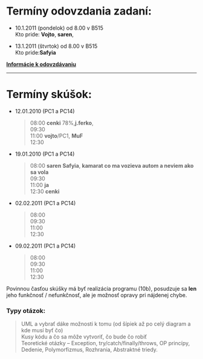 <h1>Termíny odovzdania zadaní:</h1><ul><li><p>10.1.2011 (pondelok) od 8.00 v B515<br />Kto pride: <strong>Vojto</strong>, <strong>saren</strong>,</p></li><li><p>13.1.2011 (štvrtok)    od 8.00 v B515<br />Kto pride:<strong>Safyia</strong></p></li></ul><p><strong> <a href="http://stargate.cnl.tuke.sk/~mirek/oop/scenarios/00/deliver.html">Informácie k odovzdávaniu</a> </strong></p><hr /><h1>Termíny skúšok:</h1><ul><li>12.01.2010 (PC1 a PC14)<blockquote><p>08:00 <strong>cenki</strong> 78%,<strong>j.ferko</strong>,<br />09:30<br />11:00 <strong>vojto</strong>/PC1, <strong>MuF</strong><br />12:30</p></blockquote></li><li>19.01.2010 (PC1 a PC14)<blockquote><p>08:00 <strong>saren</strong> <strong>Safyia</strong>, <strong>kamarat co ma vozieva autom a neviem ako sa vola</strong><br />09:30<br />11:00 <strong>ja</strong><br />12:30 <strong>cenki</strong></p></blockquote></li><li>02.02.2011 (PC1 a PC14)<blockquote><p>08:00<br />09:30<br />11:00<br />12:30</p></blockquote></li><li>09.02.2011 (PC1 a PC14)<blockquote><p>08:00<br />09:30<br />11:00<br />12:30</p></blockquote></li></ul><p>Povinnou časťou skúšky má byť realizácia programu (10b), posudzuje sa <strong>len</strong> jeho funkčnosť / nefunkčnosť, ale je možnosť opravy pri nájdenej chybe.</p><h3>Typy otázok:</h3><blockquote><p>UML a vybrať dáke možnosti k tomu (od šípiek až po celý diagram a kde musí byť čo)<br />Kusy kódu a čo sa môže vytvoriť, čo bude čo robiť<br />Teoretické otázky &ndash; Exception, try/catch/finally/throws, OP princípy, Dedenie, Polymorfizmus, Rozhrania, Abstraktné triedy.</p></blockquote><br />